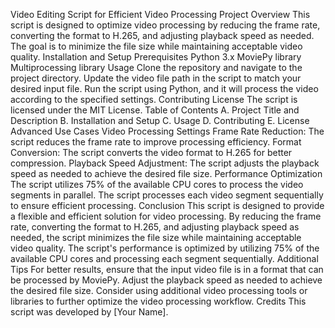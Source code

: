 Video Editing Script for Efficient Video Processing
Project Overview
This script is designed to optimize video processing by reducing the frame rate, converting the format to H.265, and adjusting playback speed as needed. The goal is to minimize the file size while maintaining acceptable video quality.
Installation and Setup
Prerequisites
Python 3.x
MoviePy library
Multiprocessing library
Usage
Clone the repository and navigate to the project directory.
Update the video file path in the script to match your desired input file.
Run the script using Python, and it will process the video according to the specified settings.
Contributing
License
The script is licensed under the MIT License.
Table of Contents
A. Project Title and Description
B. Installation and Setup
C. Usage
D. Contributing
E. License
Advanced Use Cases
Video Processing Settings
Frame Rate Reduction: The script reduces the frame rate to improve processing efficiency.
Format Conversion: The script converts the video format to H.265 for better compression.
Playback Speed Adjustment: The script adjusts the playback speed as needed to achieve the desired file size.
Performance Optimization
The script utilizes 75% of the available CPU cores to process the video segments in parallel.
The script processes each video segment sequentially to ensure efficient processing.
Conclusion
This script is designed to provide a flexible and efficient solution for video processing. By reducing the frame rate, converting the format to H.265, and adjusting playback speed as needed, the script minimizes the file size while maintaining acceptable video quality. The script's performance is optimized by utilizing 75% of the available CPU cores and processing each segment sequentially.
Additional Tips
For better results, ensure that the input video file is in a format that can be processed by MoviePy.
Adjust the playback speed as needed to achieve the desired file size.
Consider using additional video processing tools or libraries to further optimize the video processing workflow.
Credits
This script was developed by [Your Name].

